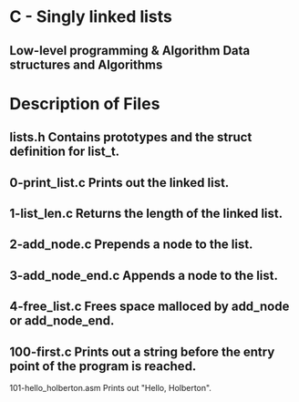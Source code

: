 # C - Singly linked lists
##  Low-level programming & Algorithm  Data structures and Algorithms 


# Description of Files

lists.h
Contains prototypes and the struct definition for list_t.
------------------------------------------------------------------
0-print_list.c
Prints out the linked list.
------------------------------------------------------------------
1-list_len.c
Returns the length of the linked list.
------------------------------------------------------------------
2-add_node.c
Prepends a node to the list.
------------------------------------------------------------------
3-add_node_end.c
Appends a node to the list.
------------------------------------------------------------------
4-free_list.c
Frees space malloced by add_node or add_node_end.
------------------------------------------------------------------
100-first.c
Prints out a string before the entry point of the program is reached.
------------------------------------------------------------------
101-hello_holberton.asm
Prints out "Hello, Holberton". 
